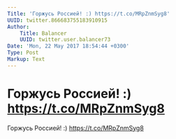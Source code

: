 ```yaml
---
Title: 'Горжусь Россией! :) https://t.co/MRpZnmSyg8'
UUID: twitter.866683755183910915
Author:
    Title: Balancer
    UUID: twitter.user.balancer73
Date: 'Mon, 22 May 2017 18:54:44 +0300'
Type: Post
Markup: Text
---
```


# Горжусь Россией! :) https://t.co/MRpZnmSyg8

Горжусь Россией! :) https://t.co/MRpZnmSyg8